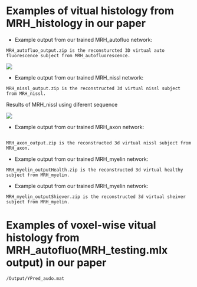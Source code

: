 # Examples of vitual histology from MRH_histology in our paper

- Example output from our trained MRH_autofluo network:
```
MRH_autofluo_output.zip is the reconsturcted 3D virtual auto fluorescence subject from MRH_autofluorescence.
```
![](https://github.com/liangzifei/MRH_net_submit/blob/main/image/auto.jpg)
- Example output from our trained MRH_nissl network:
```
MRH_nissl_output.zip is the reconstructed 3d virtual nissl subject from MRH_nissl.
```
Results of MRH_nissl using diferent sequence

![](https://github.com/liangzifei/MRH_net_submit/blob/main/image/MRH_nissl_diffSequence.jpg)
- Example output from our trained MRH_axon network:
```

MRH_axon_output.zip is the reconstructed 3d virtual nissl subject from MRH_axon.
```
- Example output from our trained MRH_myelin network:
```
MRH_myelin_outputHealth.zip is the reconstructed 3d virtual healthy subject from MRH_myelin.
```
- Example output from our trained MRH_myelin network:
```
MRH_myelin_outputShiever.zip is the reconstructed 3d virtual sheiver subject from MRH_myelin.
```
# Examples of voxel-wise vitual histology from MRH_autofluo(MRH_testing.mlx output) in our paper
```
/Output/YPred_audo.mat
```
